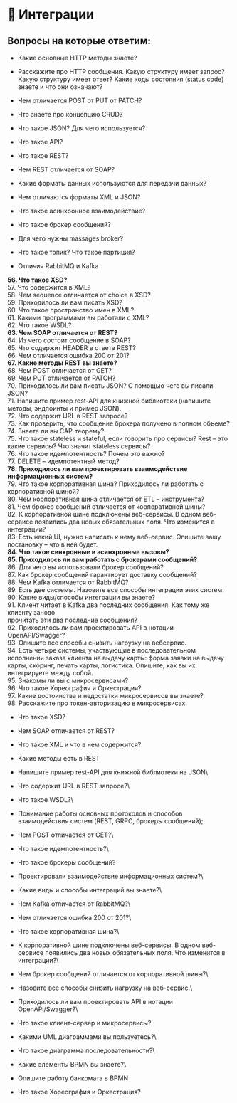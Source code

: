 # 📍 Интеграции

## Вопросы на которые ответим:

* Какие основные HTTP методы знаете?
* Расскажите про HTTP сообщения. Какую структуру имеет запрос? Какую структуру имеет ответ? Какие коды состояния (status code) знаете и что они означают?
* Чем отличается POST от PUT от PATCH?
* Что знаете про концепцию CRUD?
* Что такое JSON? Для чего используется?



* Что такое API?
* Что такое REST?
* Чем REST отличается от SOAP?
* Какие форматы данных используются для передачи данных?
* Чем отличаются форматы XML и JSON?



* Что такое асинхронное взаимодействие?
* Что такое брокер сообщений?
* Для чего нужны massages broker?
* Что такое топик? Что такое партиция?
* Отличия RabbitMQ и Kafka









**56.   Что такое XSD?**\
57\.   Что содержится в XML?\
58\.   Чем sequence отличается от choice в XSD?\
59\.   Приходилось ли вам писать XSD?\
60\.   Что такое пространство имен в XML?\
61\.   Какими программами вы работали с XML?\
62\.   Что такое WSDL?\
**63.   Чем SOAP отличается от REST?**\
64\.   Из чего состоит сообщение в SOAP?\
65\.   Что содержит HEADER в ответе REST?\
66\.   Чем отличается ошибка 200 от 201?\
**67.   Какие методы REST вы знаете?**\
68\.   Чем POST отличается от GET?\
69\.   Чем PUT отличается от PATCH?\
70\.   Приходилось ли вам писать JSON? С помощью чего вы писали JSON?\
71\.   Напишите пример rest-API для книжной библиотеки (напишите методы, эндпоинты и пример JSON).\
72\.   Что содержит URL в REST запросе?\
73\.   Как проверить, что сообщение брокера получено в полном объеме?\
74\.   Знаете ли вы CAP-теорему?\
75\.   Что такое stateless и stateful, если говорить про сервисы? Rest – это какие сервисы? Что значит stateless сервисы?\
76\.   Что такое идемпотентность? Почем это важно?\
77\.   DELETE – идемпотентный метод?\
**78.   Приходилось ли вам проектировать взаимодействие информационных систем?**\
79\.   Что такое корпоративная шина? Приходилось ли работать с корпоративной шиной?\
80\.   Чем корпоративная шина отличается от ETL – инструмента?\
81\.   Чем брокер сообщений отличается от корпоративной шины?\
82\.   К корпоративной шине подключены веб-сервисы. В одном веб-сервисе появились два новых обязательных поля. Что изменится в интеграции?\
83\.   Есть некий UI, нужно написать к нему веб-сервис. Опишите вашу постановку – что в ней будет.\
**84.   Что такое синхронные и асинхронные вызовы?**\
**85.   Приходилось ли вам работать с брокерами сообщений?**\
86\.   Для чего вы использовали брокер сообщений?\
87\.   Как брокер сообщений гарантирует доставку сообщений?\
88\.   Чем Kafka отличается от RabbitMQ?\
89\.   Есть две системы. Назовите все способы интеграции этих систем.\
90\.   Какие виды/способы интеграции вы знаете?\
91\.   Клиент читает в Kafka два последних сообщения. Как тому же клиенту заново\
прочитать эти два последние сообщения?\
92\.   Приходилось ли вам проектировать API в нотации OpenAPI/Swagger?\
93\.   Опишите все способы снизить нагрузку на вебсервис.\
94\.   Есть четыре системы, участвующие в последовательном исполнении заказа клиента на выдачу карты: форма заявки на выдачу карты, скоринг, печать карты, логистика. Опишите, как вы их интегрируете между собой.\
95\.   Знакомы ли вы с микросервисами?\
96\.   Что такое Хореография и Оркестрация?\
97\.   Какие достоинства и недостатки микросервисов вы знаете?\
98\.   Расскажите про токен-авторизацию в микросервисах.







* Что такое XSD?
* Чем SOAP отличается от REST?
* Что такое XML и что в нем содержится?
* Какие методы есть в REST
* Напишите пример rest-API для книжной библиотеки на JSON\

* Что содержит URL в REST запросе?\

* Что такое WSDL?\

* Понимание работы основных протоколов и способов взаимодействия систем (REST, GRPC, брокеры сообщений);
* Чем POST отличается от GET?\

* Что такое идемпотентность?\

* Что такое брокеры сообщений?
* Проектировали взаимодействие информационных систем?\

* Какие виды и способы интеграций вы знаете?\

* Чем Kafka отличается от RabbitMQ?\

* Чем отличается ошибка 200 от 201?\

* Что такое корпоративная шина?\

* К корпоративной шине подключены веб-сервисы. В одном веб-сервисе появились два новых обязательных поля. Что изменится в интеграции?\

* Чем брокер сообщений отличается от корпоративной шины?\

* Назовите все способы снизить нагрузку на веб-сервис.\

* Приходилось ли вам проектировать API в нотации OpenAPI/Swagger?\

* Что такое клиент-сервер и микросервисы?
* Какими UML диаграммами вы пользуетесь?\

* Что такое диаграмма последовательности?\

* Какие элементы BPMN вы знаете?\

* Опишите работу банкомата в BPMN
* Что такое Хореография и Оркестрация?

